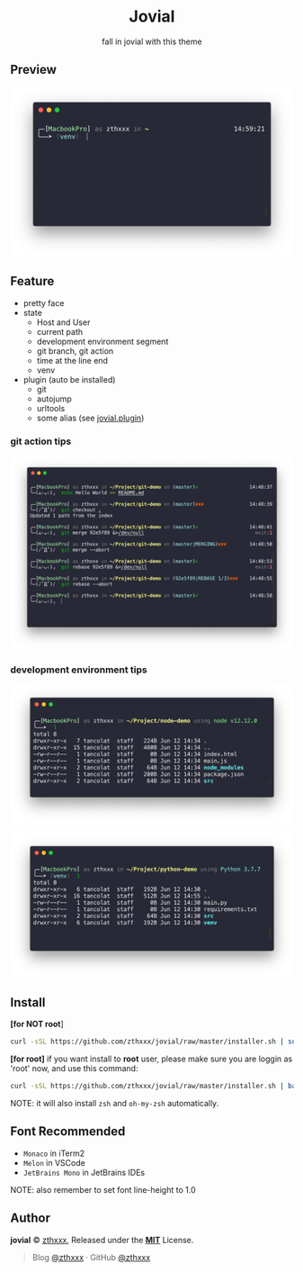 <h1 align="center">Jovial</h1>

<p align="center">fall in jovial with this theme</p>

## Preview

![jovial](./docs/jovial.png)


## Feature

- pretty face
- state
  - Host and User
  - current path
  - development environment segment
  - git branch, git action
  - time at the line end
  - venv
- plugin (auto be installed)
  - git
  - autojump
  - urltools
  - some alias (see [jovial.plugin](./jovial.plugin.zsh))

### git action tips

![jovial-git-action](./docs/jovial-git-action.png)

### development environment tips

![jovial-node-prompt](./docs/jovial-node-prompt.png)

![jovial-python-prompt](./docs/jovial-python-prompt.png)


## Install

**[for NOT root**]

```bash
curl -sSL https://github.com/zthxxx/jovial/raw/master/installer.sh | sudo bash -s $USER
```


**[for root]** if you want install to **root** user, please make sure you are loggin as 'root' now, and use this command:


```bash
curl -sSL https://github.com/zthxxx/jovial/raw/master/installer.sh | bash
```

NOTE: it will also install `zsh` and `oh-my-zsh` automatically.

## Font Recommended

- `Monaco` in iTerm2
- `Melon` in VSCode
- `JetBrains Mono` in JetBrains IDEs

NOTE: also remember to set font line-height to 1.0

## Author

**jovial** © [zthxxx](https://github.com/zthxxx), Released under the **[MIT](./LICENSE)** License.

> Blog [@zthxxx](https://blog.zthxxx.me) · GitHub [@zthxxx](https://github.com/zthxxx)
